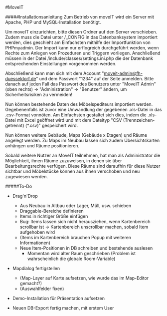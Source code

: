 #MoveIT

#####Installationsanleitung
Zum Betrieb von moveIT wird ein Server mit Apache, PHP und MySQL-Installation benötigt.

Um moveIT einzurichten, bitte diesen Ordner auf den Server verschieben.
Zudem muss die Datei unter /_CONFIG in das Datenbanksystem importiert werden, dies geschieht am Einfachsten mithilfe der Importfunktion von PHPmyadmin. Der Import kann nur erflogreich durchgeführt werden, wenn Rechte zum Anlegen von Prozeduren und Triggern vorliegen. Anschließend müssen in der Datei /include/classes/settings.ini.php die der Datenbank entsprechenden Einstellungen vorgenommen werden.

Abschließend kann man sich mit dem Account "moveit-admin@fh-duesseldorf.de" und dem Passwort "1234" auf der Seite anmelden. Bitte danach auf jeden Fall das Passwort des Benutzers unter "MoveIT Admin" (oben rechts) -> "Administration" -> "Benutzer" ändern, um Sicherheitsrisiken zu vermeiden!

Nun können bestehende Daten des Möbelspediteurs importiert werden. Gegebenenfalls ist zuvor eine Umwandlung der gegebenen .xls-Datei in das .csv-Format vonnöten. Am Einfachsten gestaltet sich dies, indem die .xls-Datei mit Excel geöffnet wird und mit dem Dateityp "CSV (Trennzeichen-getrennt) (*.csv)" gespeichert wird.

Nun können weitere Gebäude, Maps (Gebäude x Etagen) und Räume angelegt werden. Zu Maps im Neubau lassen sich zudem Übersichtskarten anhängen und Räume positionieren.

Sobald weitere Nutzer an MoveIT teilnehmen, hat man als Administrator die Möglichkeit, ihnen Räume zuzuweisen, in denen sie über Bearbeitungsrechte verfügen. Diese Räume sind daraufhin für diese Nutzer sichtbar und Möbelstücke können aus ihnen verschoben und neu zugewiesen werden.

#####To-Do
- Drag'n'Drop
    - Aus Neubau in Altbau oder Lager, Müll, usw. schieben
    - Draggable-Bereiche definieren
    - Items in richtiger Größe einfügen
    - Bug: Items lassen sich nicht herausziehen, wenn Kartenbereich scrollbar ist
        -> Kartenbereich unscrollbar machen, sobald Item aufgehoben wird
    - (Items im Kartenbereich brauchen Popup mit weiteren Informationen)
    - Neue Item-Positionen in DB schreiben und bestehende auslesen
        - Momentan wird alter Raum geschrieben (Problem ist wahrscheinlich die globale Room-Variable)
- Mapdialog fertigstellen
    - (Map-Layer auf Karte aufsetzen, wie wurde das im Map-Editor gemacht?)
    - (Auswahlfelder fixen)

- Demo-Installation für Präsentation aufsetzen
- Neuen DB-Export fertig machen, mit erstem User
